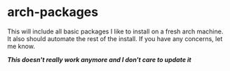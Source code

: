 # arch-packages

This will include all basic packages I like to install on a fresh arch machine.
It also should automate the rest of the install.
If you have any concerns, let me know.

***This doesn't really work anymore and I don't care to update it***
